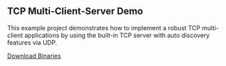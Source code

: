 ## TCP Multi-Client-Server Demo
This example project demonstrates how to implement a robust TCP multi-client applications by using the built-in TCP server with auto discovery features via UDP.

[Download Binaries](https://sirilix.blob.core.windows.net/resonance/demos/Resonance%20TCP%20Demo.zip)
